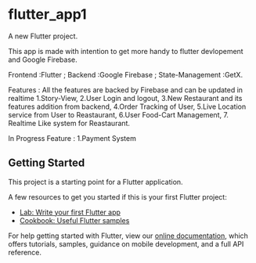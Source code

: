 # flutter_app1

A new Flutter project.

This app is made with intention to get more handy to flutter devlopement and Google Firebase.

Frontend :Flutter ; 
Backend :Google Firebase ;
State-Management :GetX.

Features :
All the features are backed by Firebase and can be updated in realtime 
1.Story-View,
2.User Login and logout,
3.New Restaurant and its features addition from backend,
4.Order Tracking of User,
5.Live Location service from User to Reastaurant,
6.User Food-Cart Management,
7. Realtime Like system for Reastaurant.

In Progress Feature :
1.Payment System

## Getting Started

This project is a starting point for a Flutter application.

A few resources to get you started if this is your first Flutter project:

- [Lab: Write your first Flutter app](https://flutter.dev/docs/get-started/codelab)
- [Cookbook: Useful Flutter samples](https://flutter.dev/docs/cookbook)

For help getting started with Flutter, view our
[online documentation](https://flutter.dev/docs), which offers tutorials,
samples, guidance on mobile development, and a full API reference.
